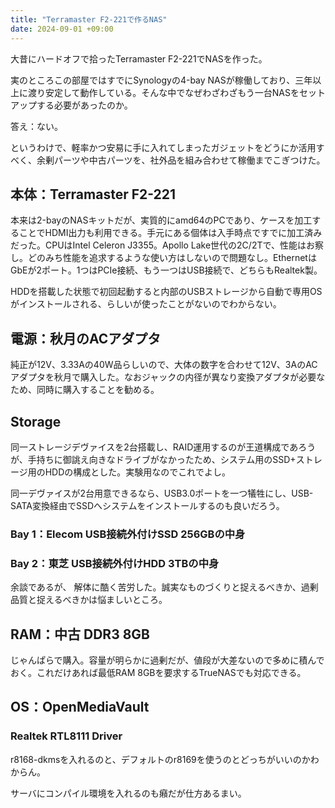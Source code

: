 ```yaml
---
title: "Terramaster F2-221で作るNAS"
date: 2024-09-01 +09:00
---
```


大昔にハードオフで拾ったTerramaster F2-221でNASを作った。

実のところこの部屋ではすでにSynologyの4-bay NASが稼働しており、三年以上に渡り安定して動作している。そんな中でなぜわざわざもう一台NASをセットアップする必要があったのか。

答え：ない。

というわけで、軽率かつ安易に手に入れてしまったガジェットをどうにか活用すべく、余剰パーツや中古パーツを、社外品を組み合わせて稼働までこぎつけた。

## 本体：Terramaster F2-221

本来は2-bayのNASキットだが、実質的にamd64のPCであり、ケースを加工することでHDMI出力も利用できる。手元にある個体は入手時点ですでに加工済みだった。CPUはIntel Celeron J3355。Apollo Lake世代の2C/2Tで、性能はお察し。どのみち性能を追求するような使い方はしないので問題なし。EthernetはGbEが2ポート。1つはPCIe接続、もう一つはUSB接続で、どちらもRealtek製。

HDDを搭載した状態で初回起動すると内部のUSBストレージから自動で専用OSがインストールされる、らしいが使ったことがないのでわからない。

## 電源：秋月のACアダプタ

純正が12V、3.33Aの40W品らしいので、大体の数字を合わせて12V、3AのACアダプタを秋月で購入した。なおジャックの内径が異なり変換アダプタが必要なため、同時に購入することを勧める。

## Storage

同一ストレージデヴァイスを2台搭載し、RAID運用するのが王道構成であろうが、手持ちに御誂え向きなドライブがなかったため、システム用のSSD+ストレージ用のHDDの構成とした。実験用なのでこれでよし。

同一デヴァイスが2台用意できるなら、USB3.0ポートを一つ犠牲にし、USB-SATA変換経由でSSDへシステムをインストールするのも良いだろう。

### Bay 1：Elecom USB接続外付けSSD 256GBの中身



### Bay 2：東芝 USB接続外付けHDD 3TBの中身

余談であるが、
解体に酷く苦労した。誠実なものづくりと捉えるべきか、過剰品質と捉えるべきかは悩ましいところ。

## RAM：中古 DDR3 8GB

じゃんぱらで購入。容量が明らかに過剰だが、値段が大差ないので多めに積んでおく。これだけあれば最低RAM 8GBを要求するTrueNASでも対応できる。

## OS：OpenMediaVault



### Realtek RTL8111 Driver

r8168-dkmsを入れるのと、デフォルトのr8169を使うのとどっちがいいのかわからん。

サーバにコンパイル環境を入れるのも癪だが仕方あるまい。
